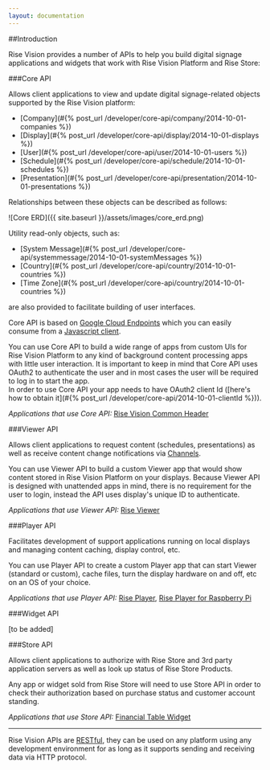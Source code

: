```yaml
---
layout: documentation
---
```

##Introduction

Rise Vision provides a number of APIs to help you build digital signage applications and widgets that work with Rise Vision Platform and Rise Store:


###Core API

Allows client applications to view and update digital signage-related objects supported by the Rise Vision platform:

- [Company](#{% post_url /developer/core-api/company/2014-10-01-companies %})
- [Display](#{% post_url /developer/core-api/display/2014-10-01-displays %})
- [User](#{% post_url /developer/core-api/user/2014-10-01-users %})
- [Schedule](#{% post_url /developer/core-api/schedule/2014-10-01-schedules %})
- [Presentation](#{% post_url /developer/core-api/presentation/2014-10-01-presentations %})
  
Relationships between these objects can be described as follows:

![Core ERD]({{ site.baseurl }}/assets/images/core_erd.png)

Utility read-only objects, such as:

- [System Message](#{% post_url /developer/core-api/systemmessage/2014-10-01-systemMessages %})
- [Country](#{% post_url /developer/core-api/country/2014-10-01-countries %})
- [Time Zone](#{% post_url /developer/core-api/country/2014-10-01-countries %})

are also provided to facilitate building of user interfaces.

Core API is based on [Google Cloud Endpoints](https://cloud.google.com/appengine/docs/java/endpoints/) which you can easily consume from a [Javascript client](https://cloud.google.com/appengine/docs/java/endpoints/consume_js).  
  
You can use Core API to build a wide range of apps from custom UIs for Rise Vision Platform to any kind of background content processing apps with little user interaction.
It is important to keep in mind that Core API uses OAuth2 to authenticate the user and in most cases the user will be required to log in to start the app.    
In order to use Core API your app needs to have OAuth2 client Id ([here's how to obtain it](#{% post_url /developer/core-api/2014-10-01-clientId %})).

*Applications that use Core API:* [Rise Vision Common Header](https://github.com/Rise-Vision/common-header)


###Viewer API

Allows client applications to request content (schedules, presentations) as well as receive content change notifications via [Channels](https://cloud.google.com/appengine/docs/java/channel/).

You can use Viewer API to build a custom Viewer app that would show content stored in Rise Vision Platform on your displays. 
Because Viewer API is designed with unattended apps in mind, there is no requirement for the user to login, instead the API uses display's unique ID to authenticate. 

*Applications that use Viewer API:* [Rise Viewer](https://github.com/Rise-Vision/viewer)


###Player API

Facilitates development of support applications running on local displays and managing content caching, display control, etc.

You can use Player API to create a custom Player app that can start Viewer (standard or custom), cache files, turn the display hardware on and off, etc on an OS of your choice.

*Applications that use Player API:* [Rise Player](https://github.com/Rise-Vision/player-native), [Rise Player for Raspberry Pi](https://github.com/Rise-Vision/player-raspberrypi)

###Widget API


[to be added]


###Store API

Allows client applications to authorize with Rise Store and 3rd party application servers as well as look up status of Rise Store Products.

Any app or widget sold from Rise Store will need to use Store API in order to check their authorization based on purchase status and customer account standing. 

*Applications that use Store API:* [Financial Table Widget](https://github.com/Rise-Vision/widget-financial-table)

---

Rise Vision APIs are [RESTful](http://en.wikipedia.org/wiki/Representational_state_transfer), they can be used on any platform using any development environment for as long as it supports sending and receiving data via HTTP protocol. 
